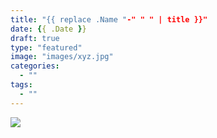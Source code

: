 ```yaml
---
title: "{{ replace .Name "-" " " | title }}"
date: {{ .Date }}
draft: true
type: "featured"
image: "images/xyz.jpg"
categories:
  - ""
tags:
  - ""
---
```


![](../../../images/xyz/xyzMeme.jpg)